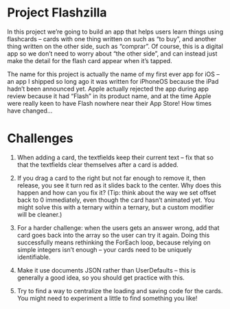 # Project Flashzilla

In this project we’re going to build an app that helps users learn things using flashcards – cards with one thing written on such as “to buy”, and another thing written on the other side, such as “comprar”. Of course, this is a digital app so we don’t need to worry about “the other side”, and can instead just make the detail for the flash card appear when it’s tapped.

The name for this project is actually the name of my first ever app for iOS – an app I shipped so long ago it was written for iPhoneOS because the iPad hadn’t been announced yet. Apple actually rejected the app during app review because it had “Flash” in its product name, and at the time Apple were really keen to have Flash nowhere near their App Store! How times have changed…



# Challenges

1. When adding a card, the textfields keep their current text – fix that so that the textfields clear themselves after a card is added.

2. If you drag a card to the right but not far enough to remove it, then release, you see it turn red as it slides back to the center. Why does this happen and how can you fix it? (Tip: think about the way we set offset back to 0 immediately, even though the card hasn’t animated yet. You might solve this with a ternary within a ternary, but a custom modifier will be cleaner.)

3. For a harder challenge: when the users gets an answer wrong, add that card goes back into the array so the user can try it again. Doing this successfully means rethinking the ForEach loop, because relying on simple integers isn’t enough – your cards need to be uniquely identifiable.

4. Make it use documents JSON rather than UserDefaults – this is generally a good idea, so you should get practice with this.

5. Try to find a way to centralize the loading and saving code for the cards. You might need to experiment a little to find something you like!